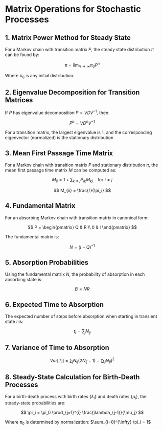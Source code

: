 # Matrix Operations for Stochastic Processes

## 1. Matrix Power Method for Steady State

For a Markov chain with transition matrix $P$, the steady state distribution $\pi$ can be found by:

$$
\pi = \lim_{n \to \infty} \pi_0 P^n
$$

Where $\pi_0$ is any initial distribution.

## 2. Eigenvalue Decomposition for Transition Matrices

If $P$ has eigenvalue decomposition $P = VDV^{-1}$, then:

$$
P^n = VD^nV^{-1}
$$

For a transition matrix, the largest eigenvalue is 1, and the corresponding eigenvector (normalized) is the stationary distribution.

## 3. Mean First Passage Time Matrix

For a Markov chain with transition matrix $P$ and stationary distribution $\pi$, the mean first passage time matrix $M$ can be computed as:

$$
M_{ij} = 1 + \sum_{k \neq j} P_{ik} M_{kj} \quad \text{for } i \neq j
$$

$$
M_{ii} = \frac{1}{\pi_i}
$$

## 4. Fundamental Matrix

For an absorbing Markov chain with transition matrix in canonical form:

$$
P = \begin{pmatrix}
Q & R \\
0 & I
\end{pmatrix}
$$

The fundamental matrix is:

$$
N = (I - Q)^{-1}
$$

## 5. Absorption Probabilities

Using the fundamental matrix $N$, the probability of absorption in each absorbing state is:

$$
B = NR
$$

## 6. Expected Time to Absorption

The expected number of steps before absorption when starting in transient state $i$ is:

$$
t_i = \sum_{j} N_{ij}
$$

## 7. Variance of Time to Absorption

$$
Var[T_i] = \sum_{j} N_{ij}(2N_{ij} - 1) - \left(\sum_{j} N_{ij}\right)^2
$$

## 8. Steady-State Calculation for Birth-Death Processes

For a birth-death process with birth rates $\{\lambda_i\}$ and death rates $\{\mu_i\}$, the steady-state probabilities are:

$$
\pi_i = \pi_0 \prod_{j=1}^{i} \frac{\lambda_{j-1}}{\mu_j}
$$

Where $\pi_0$ is determined by normalization: $\sum_{i=0}^{\infty} \pi_i = 1$
